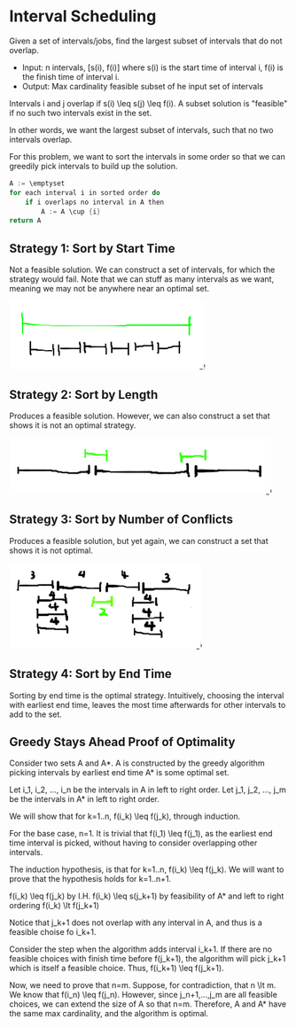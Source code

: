# Interval Scheduling
Given a set of intervals/jobs, find the largest subset of intervals that do not
overlap.

* Input: n intervals, [s(i), f(i)] where s(i) is the start time of interval i,
	f(i) is the finish time of interval i.
* Output: Max cardinality feasible subset of he input set of intervals

Intervals i and j overlap if s(i) \leq s(j) \leq f(i). A subset solution is
"feasible" if no such two intervals exist in the set.

In other words, we want the largest subset of intervals, such that no
two intervals overlap.

For this problem, we want to sort the intervals in some order so that we can
greedily pick intervals to build up the solution.

```c
A := \emptyset
for each interval i in sorted order do
	if i overlaps no interval in A then
		A := A \cup {i}
return A
```

## Strategy 1: Sort by Start Time
Not a feasible solution. We can construct a set of intervals, for which the
strategy would fail. Note that we can stuff as many intervals as we want,
meaning we may not be anywhere near an optimal set.

![interval-start](./pictures/interval-start.png)

## Strategy 2: Sort by Length
Produces a feasible solution. However, we can also construct a set that shows
it is not an optimal strategy.

![interval-length](./pictures/interval-length.png)

## Strategy 3: Sort by Number of Conflicts
Produces a feasible solution, but yet again, we can construct a set that shows
it is not optimal.

![interval-conflict](./pictures/interval-conflict.png)

## Strategy 4: Sort by End Time
Sorting by end time is the optimal strategy. Intuitively, choosing the interval
with earliest end time, leaves the most time afterwards for other intervals to
add to the set.

## Greedy Stays Ahead Proof of Optimality
Consider two sets A and A*.
A is constructed by the greedy algorithm picking intervals by earliest end time
A* is some optimal set.

Let i_1, i_2, ..., i_n be the intervals in A in left to right order.
Let j_1, j_2, ..., j_m be the intervals in A* in left to right order.

We will show that for k=1..n, f(i_k) \leq f(j_k), through induction.

For the base case, n=1. It is trivial that f(i_1) \leq f(j_1), as the earliest
end time interval is picked, without having to consider overlapping other
intervals.

The induction hypothesis, is that for k=1..n, f(i_k) \leq f(j_k). We will
want to prove that the hypothesis holds for k=1..n+1.

f(i_k) \leq f(j_k) by I.H.
f(i_k) \leq s(j_k+1) by feasibility of A* and left to right ordering
f(i_k) \lt f(j_k+1)

Notice that j_k+1 does not overlap with any interval in A, and thus is a
feasible choise fo i_k+1.

Consider the step when the algorithm adds interval i_k+1. If there are no
feasible choices with finish time before f(j_k+1), the algorithm will pick
j_k+1 which is itself a feasible choice. Thus, f(i_k+1) \leq f(j_k+1).

Now, we need to prove that n=m. Suppose, for contradiction, that n \lt m. We
know that f(i_n) \leq f(j_n). However, since j_n+1,...,j_m are all feasible
choices, we can extend the size of A so that n=m. Therefore, A and A* have the
same max cardinality, and the algorithm is optimal.
